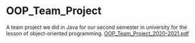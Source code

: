 # OOP_Team_Project
A team project we did in Java for our second semester in university for the lesson of object-oriented programming.
[OOP_Team_Project_2020-2021.pdf](https://github.com/Antonis01/OOP_Team_Project/files/8732450/OOP_Team_Project_2020-2021.pdf)
